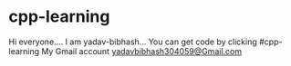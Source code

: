 # cpp-learning
Hi everyone....
I am yadav-bibhash...
You can get code by clicking #cpp-learning
My Gmail account yadavbibhash304059@Gmail.com
